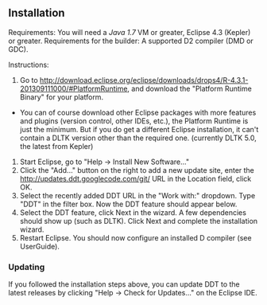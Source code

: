 
## Installation

Requirements: You will need a *Java 1.7* VM or greater, Eclipse 4.3 (Kepler) or greater. Requirements for the builder: A supported D2 compiler (DMD or GDC).

Instructions:
 1. Go to http://download.eclipse.org/eclipse/downloads/drops4/R-4.3.1-201309111000/#PlatformRuntime, and download the "Platform Runtime Binary" for your platform. 
   * You can of course download other Eclipse packages with more features and plugins (version control, other IDEs, etc.), the Platform Runtime is just the minimum. But if you do get a different Eclipse installation, it can't contain a DLTK version other than the required one. (currently DLTK 5.0, the latest from Kepler)
 1. Start Eclipse, go to "Help -> Install New Software..."
 1. Click the "Add..." button on the right to add a new update site, enter the http://updates.ddt.googlecode.com/git/ URL in the Location field, click OK.
 1. Select the recently added DDT URL in the "Work with:" dropdown. Type "DDT" in the filter box. Now the DDT feature should appear below.
 1. Select the DDT feature, click Next in the wizard. A few dependencies should show up (such as DLTK). Click Next and complete the installation wizard. 
 1. Restart Eclipse. You should now configure an installed D compiler (see UserGuide).

### Updating
If you followed the installation steps above, you can update DDT to the latest releases by clicking "Help -> Check for Updates..." on the Eclipse IDE.